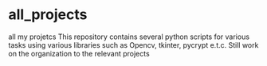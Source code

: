 # all_projects
all my projetcs
This repository contains several python scripts for various tasks using various libraries such as Opencv, tkinter, pycrypt e.t.c. Still work on the organization to the relevant projects
